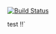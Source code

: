 [![Build Status](https://travis-ci.org/iScript/composer-test.svg?branch=master)](https://travis-ci.org/iScript/composer-test)


test !!`

